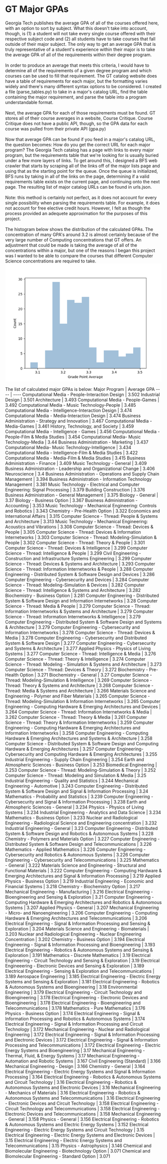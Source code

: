 # GT Major GPAs
Georgia Tech publishes the average GPA of all of the courses offered here, with an option to sort by subject. What this doesn't take into account, though, is (1) a student will not take every single course offered with their respective subject code and (2) all students have to take courses that fall outside of their major subject. The only way to get an average GPA that is truly representative of a student's experience within their major is to take the average GPA of all of the requirements within their degree program.<br/><br/>
In order to produce an average that meets this criteria, I would have to determine all of the requirements of a given degree program and which courses can be used to fill that requirement. The GT catalog website does have a table of requirements for each major, but the formatting varies widely and there's many different syntax options to be considered. I created a file (parse_tables.py) to take in a major's catalog URL, find the table containing the major requirement, and parse the table into a program understandable format.<br/><br/>
Next, the average GPA for each of those requirements must be found. GT stores all of their course averages in a website, Course Critique. Course Critique does not have a public API, though, so the GPA data for each course was pulled from their private API (gpa.py) <br/><br/>
Now that average GPA can be found if you feed in a major's catalog URL, the question becomes: How do you get the correct URL for each major program? The Georgia Tech catalog has a page with links to every major program, but the requirements table that we're looking for is usually buried under a few more layers of links. To get around this, I designed a BFS web crawler that starts by scraping all of the links off of the major lists page and using that as the starting point for the queue. Once the queue is initialized, BFS runs by taking in all of the links on the page, determining if a valid requirements table exists on the current page, and continuing onto the next page. The resulting list of major catalog URLs can be found in urls.json.<br/><br/>
Note: this method is certainly not perfect, as it does not account for every single possibility when parsing the requirements table. For example, it does not account for free elective credit hours. However, I felt as though the process provided an adequete approximation for the purposes of this project.<br/><br/>
The histogram below shows the distribution of the calculated GPAs. The concentration of many GPA's around 3.2 is almost certainly because of the very large number of Computing concentrations that GT offers. An adjustment that could be made is taking the average of all of the concentrations within a major, but one of the reasons I began this project was I wanted to be able to compare the courses that different Computer Science concentrations are required to take. <br/>
![histogram](https://github.com/johnwashburne/major-gpa/blob/main/analysis/distribution.png)

The list of calculated major GPAs is below: 
Major Program | Average GPA
---- | ----
Computational Media - People-Interaction Design | 3.502
Industrial Design | 3.501
Architecture | 3.493
Computational Media - People-Games | 3.492
Computational Media - Music Technology-People | 3.485
Computational Media - Intelligence-Interaction Design | 3.474
Computational Media - Media-Interaction Design | 3.474
 Business Administration - Strategy and Innovation | 3.467
Computational Media - Media-Games | 3.461
History, Technology, and Society | 3.459
Computational Media - Intelligence - Games | 3.456
Computational Media - People-Film & Media Studies | 3.454
Computational Media- Music Technology-Media  | 3.44
Business Administration - Marketing | 3.437
Computational Media- Music Technology-Intelligence | 3.434
Computational Media - Intelligence-Film & Media Studies | 3.422
Computational Media - Media-Film & Media Studies | 3.415
Business Administration - Finance | 3.409
Music Technology - General | 3.409
Business Administration - Leadership and Organizational Change | 3.406
Neuroscience | 3.4
Business Administration - Operations and Supply Chain Management | 3.394
Business Administration - Information Technology Management | 3.381
Music Technology - Electrical and Computer Engineering: Signal Processing | 3.379
Building Construction | 3.376
Business Administration - General Management | 3.375
Biology - General | 3.37
Biology - Business Option | 3.367
Business Administration - Accounting | 3.353
Music Technology - Mechanical Engineering: Controls and Robotics | 3.343
Chemistry - Pre-Health Option | 3.322
Economics and International Affairs | 3.315
Computer Science - Thread: People & Systems and Architecture | 3.313
Music Technology - Mechanical Engineering: Acoustics and Vibrations | 3.308
Computer Science - Thread: Devices & People | 3.305
Computer Science - Thread: Devices & Information Internetworks | 3.303
Computer Science - Thread: Modeling-Simulation & People | 3.302
Computer Science - Thread: Theory & People | 3.301
Computer Science - Thread: Devices & Intelligence | 3.299
Computer Science - Thread: Intelligence & People | 3.299
Civil Engineering - Construction and Infrastructure Systems Engineering | 3.299
Computer Science - Thread: Devices & Systems and Architecture | 3.293
Computer Science - Thread: Information Internetworks & People | 3.288
Computer Engineering - Distributed System & Software Design and Devices | 3.286
Computer Engineering - Cybersecurity and Devices | 3.284
Computer Science - Thread: Modeling-Simulation & Devices | 3.282
Computer Science - Thread: Intelligence & Systems and Architecture | 3.282
Biochemistry - Business Option | 3.281
Computer Engineering - Distributed System & Software Design and Information Internetworks | 3.28
Computer Science - Thread: Media & People | 3.279
Computer Science - Thread: Information Internetworks & Systems and Architecture | 3.279
Computer Science - Thread: Information Internetworks & Intelligence | 3.279
Computer Engineering - Distributed System & Software Design and Systems & Architecture | 3.279
Computer Engineering - Cybersecurity and Information Internetworks | 3.278
Computer Science - Thread: Devices & Media | 3.278
Computer Engineering - Cybersecurity and Distributed System & Software Design | 3.277
Computer Engineering - Cybersecurity and Systems & Architecture | 3.277
Applied Physics - Physics of Living Systems | 3.277
Computer Science - Thread: Intelligence & Media | 3.276
Computer Science - Thread: Theory & Intelligence | 3.274
Computer Science - Thread: Modeling - Simulation & Systems and Architecture | 3.273
Computer Science - Thread: Devices & Theory | 3.272
Biochemistry - Pre-Health Option | 3.271
Biochemistry - General | 3.27
Computer Science - Thread: Modeling-Simulation & Intelligence | 3.269
Computer Science - Thread: Theory & Systems and Architecture | 3.268
Computer Science - Thread: Media & Systems and Architecture | 3.266
Materials Science and Engineering - Polymer and Fiber Materials | 3.265
Computer Science - Thread: Modeling-Simulation & Information Internetworks | 3.265
Computer Engineering - Computing Hardware & Emerging Architectures and Devices | 3.264
Computer Science - Thread: Information Internetworks & Media | 3.262
Computer Science - Thread: Theory & Media | 3.261
Computer Science - Thread: Theory & Information Internetworks | 3.259
Computer Engineering - Computing Hardware & Emerging Architectures and Information Internetworks | 3.258
Computer Engineering - Computing Hardware & Emerging Architectures and Systems & Architecture | 3.258
Computer Science - Distributed System & Software Design and Computing Hardware & Emerging Architectures | 3.257
Computer Engineering- Cybersecurity and Computing Hardware & Emerging Architectures | 3.255
Industrial Engineering - Supply Chain Engineering | 3.254
Earth and Atmospheric Sciences - Business Option | 3.253
Biomedical Engineering | 3.253
Computer Science - Thread: Modeling-Simulation & Theory | 3.252
Computer Science - Thread: Modeling and Simulation & Media | 3.25
Industrial Engineering -  Quality and Statistics | 3.244
Mechanical Engineering - Automotive | 3.243
Computer Engineering - Distributed System & Software Design and Signal & Information Processing | 3.24
Mathematics - Probability and Statistics | 3.239
Computer Engineering - Cybersecurity and Signal & Information Processing | 3.238
Earth and Atmospheric Sciences - General | 3.234
Physics - Physics of Living Systems  | 3.234
Industrial Engineering - Analytics and Data Science | 3.234
Mathematics - Business Option | 3.233
Nuclear and Radiological Engineering - Radiological Science and Engineering concentration | 3.232
Industrial Engineering - General | 3.23
Computer Engineering - Distributed System & Software Design and Robotics & Autonomous Systems | 3.228
Chemistry - Polymers and Materials Option | 3.227
Computer Engineering - Distributed System & Software Design and Telecommunications | 3.226
Mathematics - Applied Mathematics  | 3.226
Computer Engineering - Cybersecurity and Robotics & Autonomous Systems | 3.226
Computer Engineering - Cybersecurity and Telecommunications | 3.225
Mathematics - General | 3.222
Materials Science and Engineering - Structural and Functional Materials | 3.222
Computer Engineering - Computing Hardware & Emerging Architectures and Signal & Information Processing | 3.219
Applied Physics - Business Option | 3.219
Industrial Engineering - Economic and Financial Systems | 3.218
Chemistry - Biochemistry Option | 3.217
Mechanical Engineering - Manufacturing | 3.216
Electrical Engineering - Bioengineering and Sensing & Exploration | 3.21
Computer Engineering - Computing Hardware & Emerging Architectures and Robotics & Autonomous Systems  | 3.207
Applied Physics - General | 3.207
Mechanical Engineering - Micro- and Nanoengineering | 3.206
Computer Engineering - Computing Hardware & Emerging Architectures and Telecommunications | 3.206
Electrical Engineering - Signal & Information Processing and Sensing & Exploration  | 3.204
Materials Science and Engineering - Biomaterials | 3.203
Nuclear and Radiological Engineering - Nuclear Engineering Concentration | 3.202
Chemistry - Business Option | 3.194
Electrical Engineering - Signal & Information Processing and Bioengineering | 3.193
Electrical Engineering - Robotics & Autonomous Systems and Sensing & Exploration | 3.191
Mathematics - Discrete Mathematics | 3.19
Electrical Engineering - Circuit Technology and Sensing & Exploration | 3.19
Electrical Engineeering - Electronic Devices and Sensing & Exploration | 3.189
Electrical Engineering - Sensing & Exploration and Telecommunications | 3.189
Aerospace Engineering | 3.185
Electrical Engineering - Electric Energy Systems and Sensing & Exploration | 3.181
Electrical Engineering - Robotics & Autonomous Systems and Bioengineering  | 3.18
Environmental Engineering | 3.179
Electrical Engineering - Circuit Technology and Bioengineering | 3.178
Electrical Engineering - Electronic Devices and Bioengineering | 3.178
Electrical Engineering - Bioengineering and Telecommunications | 3.178
Mathematics - Pure Mathematics | 3.176
Physics - Business Option | 3.174
Electrical Engineering - Signal & Information Processing and Robotics & Autonomous Systems  | 3.174
Electrical Engineering - Signal & Information Processing and Circuit Technology | 3.172
Mechanical Engineering - Nuclear and Radiological Engineering | 3.172
Electrical Engineering - Signal & Information Processing and Electronic Devices  | 3.172
Electrical Engineering - Signal & Information Processing and Telecommunications  | 3.172
Electrical Engineering - Electric Energy Systems and Bioengineering | 3.17
Mechanical Engineering - Thermal, Fluid, & Energy Systems | 3.17
Mechanical Engineering - Automation and Robotic Systems | 3.167
Civil Engineering (Standard) | 3.166
Mechanical Engineering - Design | 3.166
Chemistry - General  | 3.164
Electrical Engineering - Electric Energy Systems and Signal & Information Processing | 3.164
Electrical Engineering - Robotics & Autonomous Systems and Circuit Technology | 3.16
Electrical Engineering - Robotics & Autonomous Systems and Electronic Devices  | 3.16
Mechanical Engineering - Mechanics of Materials | 3.16
Electrical Engineering - Robotics & Autonomous Systems and Telecommunications | 3.16
Electrical Engineering - Electronic Devices and Circuit Technology  | 3.158
Electrical Engineering - Circuit Technology and Telecommunications | 3.158
Electrical Engineering - Electronic Devices and Telecommunications | 3.158
Mechanical Engineering - General | 3.158
Physics - General | 3.156
Electrical Engineering - Robotics & Autonomous Systems and Electric Energy Systems | 3.152
Electrical Engineering - Electric Energy Systems and Circuit Technology | 3.15
Electrical Engineering - Electric Energy Systems and Electronic Devices  | 3.15
Electrical Engineering - Electric Energy Systems and Telecommunications | 3.15
Physics - Astrophysics | 3.146
Chemical and Biomolecular Engineering - Biotechnology Option | 3.071
Chemical and Biomolecular Engineering - Standard Option | 3.071
